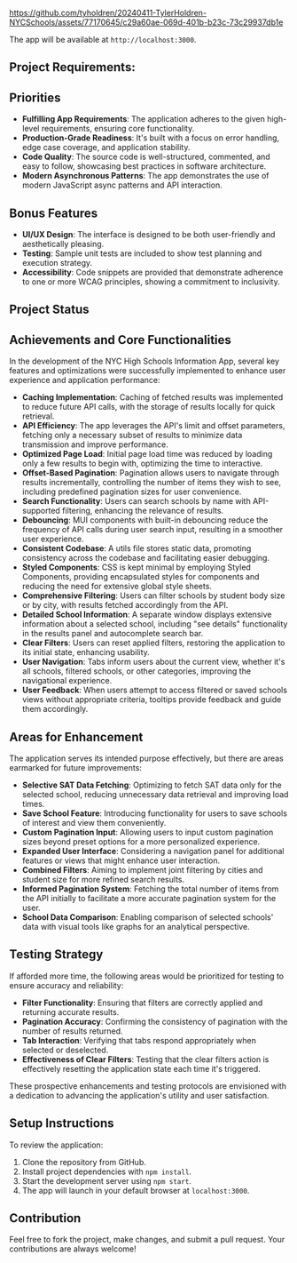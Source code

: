 



https://github.com/tyholdren/20240411-TylerHoldren-NYCSchools/assets/77170645/c29a60ae-069d-401b-b23c-73c29937db1e




The app will be available at `http://localhost:3000`.

## Project Requirements:

## Priorities

- **Fulfilling App Requirements**: The application adheres to the given high-level requirements, ensuring core functionality.
- **Production-Grade Readiness**: It's built with a focus on error handling, edge case coverage, and application stability.
- **Code Quality**: The source code is well-structured, commented, and easy to follow, showcasing best practices in software architecture.
- **Modern Asynchronous Patterns**: The app demonstrates the use of modern JavaScript async patterns and API interaction.

## Bonus Features

- **UI/UX Design**: The interface is designed to be both user-friendly and aesthetically pleasing.
- **Testing**: Sample unit tests are included to show test planning and execution strategy.
- **Accessibility**: Code snippets are provided that demonstrate adherence to one or more WCAG principles, showing a commitment to inclusivity.

## Project Status

## Achievements and Core Functionalities

In the development of the NYC High Schools Information App, several key features and optimizations were successfully implemented to enhance user experience and application performance:

- **Caching Implementation**: Caching of fetched results was implemented to reduce future API calls, with the storage of results locally for quick retrieval.
- **API Efficiency**: The app leverages the API's limit and offset parameters, fetching only a necessary subset of results to minimize data transmission and improve performance.
- **Optimized Page Load**: Initial page load time was reduced by loading only a few results to begin with, optimizing the time to interactive.
- **Offset-Based Pagination**: Pagination allows users to navigate through results incrementally, controlling the number of items they wish to see, including predefined pagination sizes for user convenience.
- **Search Functionality**: Users can search schools by name with API-supported filtering, enhancing the relevance of results.
- **Debouncing**: MUI components with built-in debouncing reduce the frequency of API calls during user search input, resulting in a smoother user experience.
- **Consistent Codebase**: A utils file stores static data, promoting consistency across the codebase and facilitating easier debugging.
- **Styled Components**: CSS is kept minimal by employing Styled Components, providing encapsulated styles for components and reducing the need for extensive global style sheets.
- **Comprehensive Filtering**: Users can filter schools by student body size or by city, with results fetched accordingly from the API.
- **Detailed School Information**: A separate window displays extensive information about a selected school, including "see details" functionality in the results panel and autocomplete search bar.
- **Clear Filters**: Users can reset applied filters, restoring the application to its initial state, enhancing usability.
- **User Navigation**: Tabs inform users about the current view, whether it's all schools, filtered schools, or other categories, improving the navigational experience.
- **User Feedback**: When users attempt to access filtered or saved schools views without appropriate criteria, tooltips provide feedback and guide them accordingly.

## Areas for Enhancement

The application serves its intended purpose effectively, but there are areas earmarked for future improvements:

- **Selective SAT Data Fetching**: Optimizing to fetch SAT data only for the selected school, reducing unnecessary data retrieval and improving load times.
- **Save School Feature**: Introducing functionality for users to save schools of interest and view them conveniently.
- **Custom Pagination Input**: Allowing users to input custom pagination sizes beyond preset options for a more personalized experience.
- **Expanded User Interface**: Considering a navigation panel for additional features or views that might enhance user interaction.
- **Combined Filters**: Aiming to implement joint filtering by cities and student size for more refined search results.
- **Informed Pagination System**: Fetching the total number of items from the API initially to facilitate a more accurate pagination system for the user.
- **School Data Comparison**: Enabling comparison of selected schools' data with visual tools like graphs for an analytical perspective.

## Testing Strategy

If afforded more time, the following areas would be prioritized for testing to ensure accuracy and reliability:

- **Filter Functionality**: Ensuring that filters are correctly applied and returning accurate results.
- **Pagination Accuracy**: Confirming the consistency of pagination with the number of results returned.
- **Tab Interaction**: Verifying that tabs respond appropriately when selected or deselected.
- **Effectiveness of Clear Filters**: Testing that the clear filters action is effectively resetting the application state each time it's triggered.

These prospective enhancements and testing protocols are envisioned with a dedication to advancing the application's utility and user satisfaction.

## Setup Instructions

To review the application:

1. Clone the repository from GitHub.
2. Install project dependencies with `npm install`.
3. Start the development server using `npm start`.
4. The app will launch in your default browser at `localhost:3000`.

## Contribution

Feel free to fork the project, make changes, and submit a pull request. Your contributions are always welcome!
